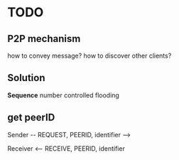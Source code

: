 # TODO
## P2P mechanism
how to convey message? how to discover other clients?

## Solution
**Sequence** number controlled flooding

## get peerID
Sender
-- REQUEST, PEERID, identifier  -->

Receiver
<-- RECEIVE, PEERID, identifier


